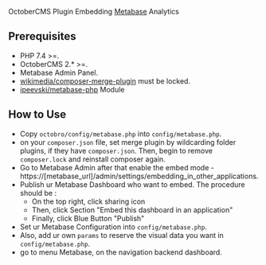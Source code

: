 OctoberCMS Plugin Embedding [Metabase](http://www.metabase.com/) Analytics

## Prerequisites
- PHP 7.4 >=.
- OctoberCMS 2.* >=.
- Metabase Admin Panel.
- [wikimedia/composer-merge-plugin](https://github.com/wikimedia/composer-merge-plugin) must be locked.
- [ipeevski/metabase-php](https://github.com/ipeevski/metabase-php) Module

## How to Use
- Copy `octobro/config/metabase.php` into `config/metabase.php`.
- on your `composer.json` file, set merge plugin by wildcarding folder plugins, if they have `composer.json`. Then, begin to remove `composer.lock` and reinstall composer again.
- Go to Metabase Admin after that enable the embed mode - https://[metabase_url]/admin/settings/embedding_in_other_applications.
- Publish ur Metabase Dashboard who want to embed. The procedure should be : 
  - On the top right, click sharing icon
  - Then, click Section "Embed this dashboard in an application"
  - Finally, click Blue Button "Publish"
- Set ur Metabase Configuration into `config/metabase.php`.
- Also, add ur own `params` to reserve the visual data you want in `config/metabase.php`.
- go to menu Metabase, on the navigation backend dashboard.
